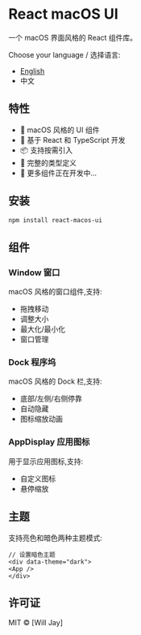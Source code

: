 # React macOS UI

一个 macOS 界面风格的 React 组件库。

Choose your language / 选择语言:
- [English](README.md)
- 中文

## 特性

- 🎨 macOS 风格的 UI 组件
- 🚀 基于 React 和 TypeScript 开发
- 📦 支持按需引入
- 🎯 完整的类型定义
- 💪 更多组件正在开发中...

## 安装

```bash
npm install react-macos-ui
```
## 组件

### Window 窗口

macOS 风格的窗口组件,支持:
- 拖拽移动
- 调整大小
- 最大化/最小化
- 窗口管理

### Dock 程序坞

macOS 风格的 Dock 栏,支持:
- 底部/左侧/右侧停靠
- 自动隐藏
- 图标缩放动画

### AppDisplay 应用图标

用于显示应用图标,支持:
- 自定义图标
- 悬停缩放

## 主题

支持亮色和暗色两种主题模式:
```tsx
// 设置暗色主题
<div data-theme="dark">
<App />
</div>
```

## 许可证

MIT © [Will Jay]

